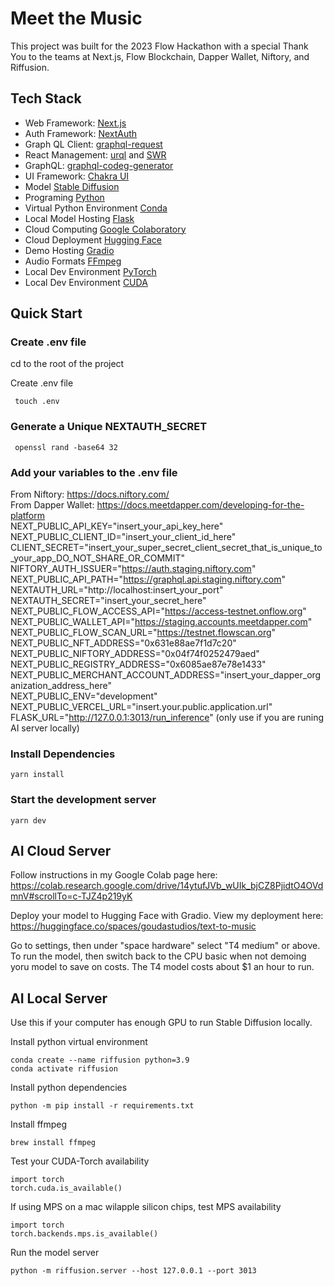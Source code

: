 # Meet the Music

This project was built for the 2023 Flow Hackathon with a special Thank You to the teams at Next.js, Flow Blockchain, Dapper Wallet, Niftory, and Riffusion.

## Tech Stack

- Web Framework: [Next.js](https://nextjs.org/)
- Auth Framework: [NextAuth](https://next-auth.js.org/)
- Graph QL Client: [graphql-request](https://github.com/prisma-labs/graphql-request)
- React Management: [urql](https://formidable.com/open-source/urql/) and [SWR](https://swr.vercel.app/docs/with-nextjs)
- GraphQL: [graphql-codeg-generator](https://www.graphql-code-generator.com/)
- UI Framework: [Chakra UI](https://chakra-ui.com/)
- Model [Stable Diffusion](https://stability.ai)
- Programing [Python](https://www.python.org)
- Virtual Python Environment [Conda](https://docs.conda.io/)
- Local Model Hosting [Flask](https://flask.palletsprojects.com/en/2.0.x/)
- Cloud Computing [Google Colaboratory](https://colab.research.google.com/)
- Cloud Deployment [Hugging Face](https://huggingface.co)
- Demo Hosting [Gradio](https://gradio.app/o)
- Audio Formats [FFmpeg](https://ffmpeg.org/download.html)
- Local Dev Environment [PyTorch](pytorch.org)
- Local Dev Environment [CUDA](https://developer.nvidia.com/cuda-11-6-0-download-archive)

## Quick Start

### Create .env file

cd to the root of the project

Create .env file

```
 touch .env
```

### Generate a Unique NEXTAUTH_SECRET

```
 openssl rand -base64 32
```

### Add your variables to the .env file

From Niftory: https://docs.niftory.com/
<br/>From Dapper Wallet: https://docs.meetdapper.com/developing-for-the-platform
<br/>NEXT_PUBLIC_API_KEY="insert_your_api_key_here"
<br/>NEXT_PUBLIC_CLIENT_ID="insert_your_client_id_here"
<br/>CLIENT_SECRET="insert_your_super_secret_client_secret_that_is_unique_to_your_app_DO_NOT_SHARE_OR_COMMIT"
<br/>NIFTORY_AUTH_ISSUER="https://auth.staging.niftory.com"
<br/>NEXT_PUBLIC_API_PATH="https://graphql.api.staging.niftory.com"
<br/>NEXTAUTH_URL="http://localhost:insert_your_port"
<br/>NEXTAUTH_SECRET="insert_your_secret_here"
<br/>NEXT_PUBLIC_FLOW_ACCESS_API="https://access-testnet.onflow.org"
<br/>NEXT_PUBLIC_WALLET_API="https://staging.accounts.meetdapper.com"
<br/>NEXT_PUBLIC_FLOW_SCAN_URL="https://testnet.flowscan.org"
<br/>NEXT_PUBLIC_NFT_ADDRESS="0x631e88ae7f1d7c20"
<br/>NEXT_PUBLIC_NIFTORY_ADDRESS="0x04f74f0252479aed"
<br/>NEXT_PUBLIC_REGISTRY_ADDRESS="0x6085ae87e78e1433"
<br/>NEXT_PUBLIC_MERCHANT_ACCOUNT_ADDRESS="insert_your_dapper_organization_address_here"
<br/>NEXT_PUBLIC_ENV="development"
<br/>NEXT_PUBLIC_VERCEL_URL="insert.your.public.application.url"
<br/>FLASK_URL="http://127.0.0.1:3013/run_inference" (only use if you are runing AI server locally)

### Install Dependencies

```
yarn install
```

### Start the development server

```
yarn dev
```

## AI Cloud Server

Follow instructions in my Google Colab page here: https://colab.research.google.com/drive/14ytufJVb_wUIk_bjCZ8PjidtO4OVdmnV#scrollTo=c-TJZ4p219yK

Deploy your model to Hugging Face with Gradio. View my deployment here: https://huggingface.co/spaces/goudastudios/text-to-music

Go to settings, then under "space hardware" select "T4 medium" or above. To run the model, then switch back to the CPU basic when not demoing yoru model to save on costs. The T4 model costs about $1 an hour to run.

## AI Local Server

Use this if your computer has enough GPU to run Stable Diffusion locally.

Install python virtual environment

```
conda create --name riffusion python=3.9
conda activate riffusion
```

Install python dependencies

```
python -m pip install -r requirements.txt
```

Install ffmpeg

```
brew install ffmpeg
```

Test your CUDA-Torch availability

```
import torch
torch.cuda.is_available()
```

If using MPS on a mac wilapple silicon chips, test MPS availability

```
import torch
torch.backends.mps.is_available()
```

Run the model server

```
python -m riffusion.server --host 127.0.0.1 --port 3013
```
